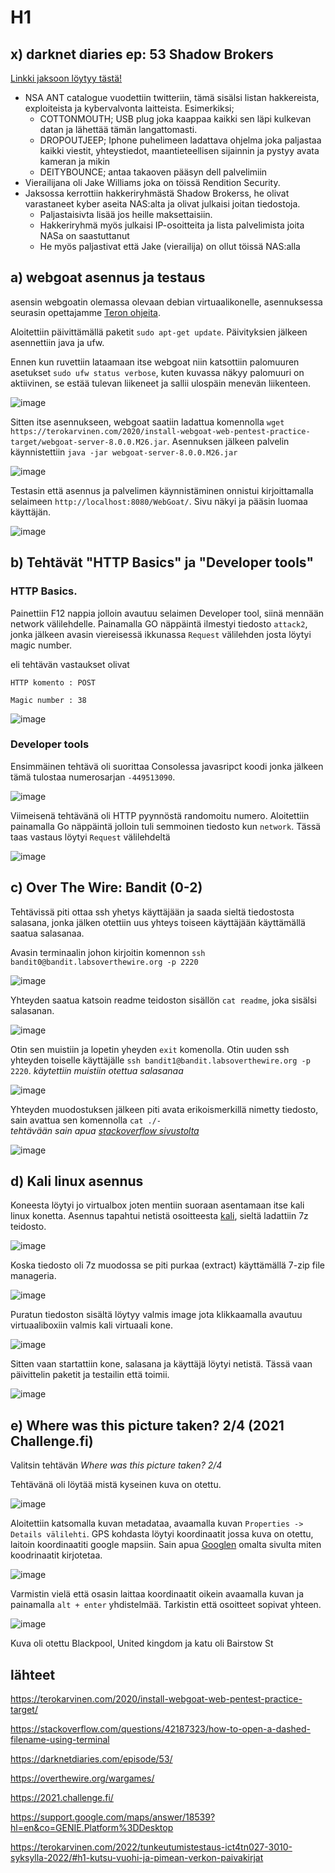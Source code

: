 # H1



## x) darknet diaries ep: 53 Shadow Brokers

[Linkki jaksoon löytyy tästä!](https://darknetdiaries.com/episode/53/)

* NSA ANT catalogue vuodettiin twitteriin, tämä sisälsi listan hakkereista, exploiteista ja kybervalvonta laitteista. Esimerkiksi; 
  *   COTTONMOUTH; USB plug joka kaappaa kaikki sen läpi kulkevan datan ja lähettää tämän langattomasti.
  *   DROPOUTJEEP; Iphone puhelimeen ladattava ohjelma joka paljastaa kaikki viestit, yhteystiedot, maantieteellisen sijainnin ja pystyy avata kameran ja mikin
  *   DEITYBOUNCE; antaa takaoven pääsyn dell palvelimiin 
* Vierailijana oli Jake Williams joka on töissä Rendition Security.
* Jaksossa kerrottiin hakkeriryhmästä Shadow Brokerss, he olivat varastaneet kyber aseita NAS:alta ja olivat julkaisi joitan tiedostoja.   
  * Paljastaisivta lisää jos heille maksettaisiin. 
  * Hakkeriryhmä myös julkaisi IP-osoitteita ja lista palvelimista joita NASa on saastuttanut
  * He myös paljastivat että Jake (vierailija) on ollut töissä NAS:alla 



## a) webgoat asennus ja testaus

asensin webgoatin olemassa olevaan debian virtuaalikonelle, asennuksessa seurasin opettajamme [Teron ohjeita](https://terokarvinen.com/2020/install-webgoat-web-pentest-practice-target/).

Aloitettiin päivittämällä paketit `sudo apt-get update`. Päivityksien jälkeen asennettiin java ja ufw.

Ennen kun ruvettiin lataamaan itse webgoat niin katsottiin palomuuren asetukset `sudo ufw status verbose`, kuten kuvassa näkyy palomuuri on aktiivinen, se estää tulevan liikeneet ja sallii ulospäin menevän liikenteen.

![image](https://user-images.githubusercontent.com/93308960/198050912-417c5c9d-170f-473d-811f-9933b11866a6.png)

Sitten itse asennukseen, webgoat saatiin ladattua komennolla 
`wget https://terokarvinen.com/2020/install-webgoat-web-pentest-practice-target/webgoat-server-8.0.0.M26.jar`. Asennuksen jälkeen palvelin käynnistettiin `java -jar webgoat-server-8.0.0.M26.jar` 


![image](https://user-images.githubusercontent.com/93308960/198833486-1436b4ce-ec0a-4002-a98c-041c782175e2.png)


Testasin että asennus ja palvelimen käynnistäminen onnistui kirjoittamalla selaimeen `http://localhost:8080/WebGoat/`. Sivu näkyi ja pääsin luomaa käyttäjän.

![image](https://user-images.githubusercontent.com/93308960/198053058-38b47ac0-81ee-4383-a970-f9b2f641aa29.png)



## b) Tehtävät "HTTP Basics" ja "Developer tools"

### HTTP Basics. 

Painettiin F12 nappia jolloin avautuu selaimen Developer tool, siinä mennään network välilehdelle.
Painamalla GO näppäintä ilmestyi tiedosto `attack2`, jonka jälkeen avasin viereisessä ikkunassa `Request` välilehden josta löytyi magic number.

eli tehtävän vastaukset olivat

```
HTTP komento : POST

Magic number : 38
```
![image](https://user-images.githubusercontent.com/93308960/198056370-92420114-f4a3-4f4b-b031-df105b660ccb.png)

### Developer tools

Ensimmäinen tehtävä oli suorittaa Consolessa javasripct koodi jonka jälkeen tämä tulostaa numerosarjan `-449513090`. 

![image](https://user-images.githubusercontent.com/93308960/198060919-db064a89-1f97-4b60-811d-91046ecbffce.png)

Viimeisenä tehtävänä oli HTTP pyynnöstä randomoitu numero. Aloitettiin painamalla Go näppäintä jolloin tuli semmoinen tiedosto kun `network`. Tässä taas vastaus löytyi `Request` välilehdeltä

![image](https://user-images.githubusercontent.com/93308960/198060597-2d434e3e-9478-40c8-85b1-0638aa764bbf.png)



## c) Over The Wire: Bandit (0-2)

Tehtävissä piti ottaa ssh yhetys käyttäjään ja saada sieltä tiedostosta salasana, jonka jälken otettiin uus yhteys toiseen käyttäjään käyttämällä saatua salasanaa.


Avasin terminaalin johon kirjoitin komennon 
`ssh bandit0@bandit.labsoverthewire.org -p 2220`

![image](https://user-images.githubusercontent.com/93308960/198089117-ecd3e6d7-aadb-4c2e-9442-f63140468f0c.png)

Yhteyden saatua katsoin readme teidoston sisällön `cat readme`, joka sisälsi salasanan. 

![image](https://user-images.githubusercontent.com/93308960/198090384-c690224d-b76c-4b0f-adb6-2a380eae29d7.png)

Otin sen muistiin ja lopetin yheyden `exit` komenolla. Otin uuden ssh yhteyden toiselle käyttäjälle `ssh bandit1@bandit.labsoverthewire.org -p 2220`.  *käytettiin muistiin otettua salasanaa*

![image](https://user-images.githubusercontent.com/93308960/198833423-475e7035-7b0d-4c4a-b991-bcdae9a0704f.png)


Yhteyden muodostuksen jälkeen piti avata erikoismerkillä nimetty tiedosto, sain avattua sen komennolla `cat ./-`  
*tehtävään sain apua [stackoverflow sivustolta](https://stackoverflow.com/questions/42187323/how-to-open-a-dashed-filename-using-terminal)*


![image](https://user-images.githubusercontent.com/93308960/198092907-c225faca-5120-468a-ad7f-19727ea029ed.png)


## d) Kali linux asennus

Koneesta löytyi jo virtualbox joten mentiin suoraan asentamaan itse kali linux konetta. Asennus tapahtui netistä osoitteesta [kali](https://www.kali.org/get-kali/#kali-virtual-machines), sieltä ladattiin 7z teidosto.

![image](https://user-images.githubusercontent.com/93308960/198114507-3425b53d-cf08-458a-8416-35330dd3d48f.png)

Koska tiedosto oli 7z muodossa se piti purkaa (extract) käyttämällä 7-zip file manageria.

![image](https://user-images.githubusercontent.com/93308960/198703286-3dd173a5-b201-43e3-b5da-8312a32db019.png)


Puratun tiedoston sisältä löytyy valmis image jota klikkaamalla avautuu virtuaaliboxiin valmis kali virtuaali kone.

![image](https://user-images.githubusercontent.com/93308960/198704437-d3fdf09a-b1f8-4855-bca4-6838a92de253.png)

Sitten vaan startattiin kone, salasana ja käyttäjä löytyi netistä. Tässä vaan päivittelin paketit ja testailin että toimii.

![image](https://user-images.githubusercontent.com/93308960/198114452-f5c4ac68-29ed-4d91-90ab-f691751026c8.png)


## e) Where was this picture taken? 2/4 (2021 Challenge.fi) 

Valitsin tehtävän *Where was this picture taken? 2/4* 

Tehtävänä oli löytää mistä kyseinen kuva on otettu.

![image](https://user-images.githubusercontent.com/93308960/198121367-44c42ee5-b2f8-4577-a627-2b9d3962ac21.png)

Aloitettiin katsomalla kuvan metadataa, avaamalla kuvan `Properties -> Details välilehti`. GPS kohdasta löytyi koordinaatit jossa kuva on otettu, laitoin  koordinaatiti google mapsiin. Sain apua [Googlen](https://support.google.com/maps/answer/18539?hl=en&co=GENIE.Platform%3DDesktop) omalta sivulta miten koodrinaatit kirjotetaa.


![image](https://user-images.githubusercontent.com/93308960/198696888-2a51d11f-aae2-4e63-993d-5ba7d05a889e.png)

Varmistin vielä että osasin laittaa koordinaatit oikein avaamalla kuvan ja painamalla `alt + enter` yhdistelmää. Tarkistin että osoitteet sopivat yhteen.

![image](https://user-images.githubusercontent.com/93308960/198697037-36994299-8c09-4681-a655-496aa540ce05.png)

Kuva oli otettu Blackpool, United kingdom ja katu oli Bairstow St 

## lähteet

https://terokarvinen.com/2020/install-webgoat-web-pentest-practice-target/

https://stackoverflow.com/questions/42187323/how-to-open-a-dashed-filename-using-terminal

https://darknetdiaries.com/episode/53/

https://overthewire.org/wargames/

https://2021.challenge.fi/

https://support.google.com/maps/answer/18539?hl=en&co=GENIE.Platform%3DDesktop

https://terokarvinen.com/2022/tunkeutumistestaus-ict4tn027-3010-syksylla-2022/#h1-kutsu-vuohi-ja-pimean-verkon-paivakirjat
